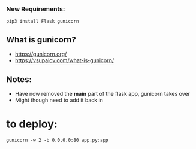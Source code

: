 ### New Requirements: 
`pip3 install Flask gunicorn`

## What is gunicorn? 
- https://gunicorn.org/
- https://vsupalov.com/what-is-gunicorn/ 

## Notes: 
- Have now removed the __main__ part of the flask app, gunicorn takes over 
- Might though need to add it back in 

# to deploy: 
`gunicorn -w 2 -b 0.0.0.0:80 app.py:app`  
